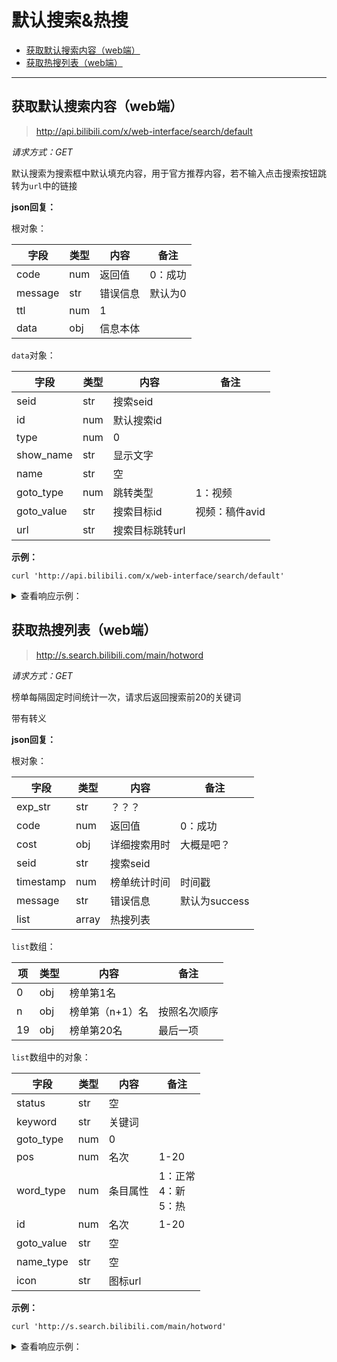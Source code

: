 # 默认搜索&热搜

- [获取默认搜索内容（web端）](#获取默认搜索内容web端)
- [获取热搜列表（web端）](#获取热搜列表web端)

---

## 获取默认搜索内容（web端）

> http://api.bilibili.com/x/web-interface/search/default

*请求方式：GET*

默认搜索为搜索框中默认填充内容，用于官方推荐内容，若不输入点击搜索按钮跳转为`url`中的链接

**json回复：**

根对象：

| 字段    | 类型 | 内容     | 备注    |
| ------- | ---- | -------- | ------- |
| code    | num  | 返回值   | 0：成功 |
| message | str  | 错误信息 | 默认为0 |
| ttl     | num  | 1        |         |
| data    | obj  | 信息本体 |         |

`data`对象：

| 字段       | 类型 | 内容            | 备注           |
| ---------- | ---- | --------------- | -------------- |
| seid       | str  | 搜索seid        |                |
| id         | num  | 默认搜索id      |                |
| type       | num  | 0               |                |
| show_name  | str  | 显示文字        |                |
| name       | str  | 空              |                |
| goto_type  | num  | 跳转类型        | 1：视频        |
| goto_value | str  | 搜索目标id      | 视频：稿件avid |
| url        | str  | 搜索目标跳转url |                |

**示例：**

```shell
curl 'http://api.bilibili.com/x/web-interface/search/default'
```

<details>
<summary>查看响应示例：</summary>

```json
{
    "code": 0,
    "message": "0",
    "ttl": 1,
    "data": {
        "seid": "17607543598496143098",
        "id": 3296036255232726331,
        "type": 0,
        "show_name": "歪果仁在中国做模特能赚多少钱？",
        "name": "",
        "goto_type": 1,
        "goto_value": "243920322",
        "url": "https://www.bilibili.com/video/BV1Tv411q7gx"
    }
}
```

</details>

## 获取热搜列表（web端）

> http://s.search.bilibili.com/main/hotword

*请求方式：GET*

榜单每隔固定时间统计一次，请求后返回搜索前20的关键词

带有转义

**json回复：**

根对象：

| 字段      | 类型  | 内容         | 备注          |
| --------- | ----- | ------------ | ------------- |
| exp_str   | str   | ？？？       |               |
| code      | num   | 返回值       | 0：成功       |
| cost      | obj   | 详细搜索用时 | 大概是吧？    |
| seid      | str   | 搜索seid     |               |
| timestamp | num   | 榜单统计时间 | 时间戳        |
| message   | str   | 错误信息     | 默认为success |
| list      | array | 热搜列表     |               |

`list`数组：

| 项   | 类型 | 内容            | 备注         |
| ---- | ---- | --------------- | ------------ |
| 0    | obj  | 榜单第1名       |              |
| n    | obj  | 榜单第（n+1）名 | 按照名次顺序 |
| 19   | obj  | 榜单第20名      | 最后一项     |

`list`数组中的对象：

| 字段       | 类型 | 内容     | 备注                          |
| ---------- | ---- | -------- | ----------------------------- |
| status     | str  | 空       |                               |
| keyword    | str  | 关键词   |                               |
| goto_type  | num  | 0        |                               |
| pos        | num  | 名次     | 1-20                          |
| word_type  | num  | 条目属性 | 1：正常<br />4：新<br />5：热 |
| id         | num  | 名次     | 1-20                          |
| goto_value | str  | 空       |                               |
| name_type  | str  | 空       |                               |
| icon       | str  | 图标url  |                               |

**示例：**

```shell
curl 'http://s.search.bilibili.com/main/hotword'
```

<details>
<summary>查看响应示例：</summary>

```json
{
    "exp_str": "8104#8200#8300#8401#8500#5502#6699",
    "code": 0,
    "cost": {
        "reas_request": "0.001895",
        "params_check": "0.000127",
        "reas_response_format": "0.000098",
        "deserialize_response": "0.000080",
        "reas_request_format": "0.000076",
        "total": "0.002479",
        "main_handler": "0.002252"
    },
    "seid": "9318821020548476185",
    "timestamp": 1596034742,
    "message": "success",
    "list": [
        {
            "status": "",
            "keyword": "特朗普",
            "goto_type": 0,
            "pos": 1,
            "word_type": 1,
            "id": 1,
            "goto_value": "",
            "name_type": "",
            "icon": ""
        },
        {
            "status": "",
            "keyword": "武汉协和医院",
            "goto_type": 0,
            "pos": 2,
            "word_type": 5,
            "id": 2,
            "goto_value": "",
            "name_type": "",
            "icon": "http://i0.hdslb.com/bfs/feed-admin/e9e7a2d8497d4063421b685e72680bf1cfb99a0d.png"
        },
        {
            "status": "",
            "keyword": "元龙",
            "goto_type": 0,
            "pos": 3,
            "word_type": 5,
            "id": 3,
            "goto_value": "",
            "name_type": "",
            "icon": "http://i0.hdslb.com/bfs/feed-admin/e9e7a2d8497d4063421b685e72680bf1cfb99a0d.png"
        },
        {
            "status": "",
            "keyword": "周深",
            "goto_type": 0,
            "pos": 4,
            "word_type": 4,
            "id": 4,
            "goto_value": "",
            "name_type": "",
            "icon": "http://i0.hdslb.com/bfs/feed-admin/4d579fb61f9655316582db193118bba3a721eec0.png"
        },
        {
            "status": "",
            "keyword": "徐大sao",
            "goto_type": 0,
            "pos": 5,
            "word_type": 4,
            "id": 5,
            "goto_value": "",
            "name_type": "",
            "icon": "http://i0.hdslb.com/bfs/feed-admin/4d579fb61f9655316582db193118bba3a721eec0.png"
        },
        {
            "status": "",
            "keyword": "FPX",
            "goto_type": 0,
            "pos": 6,
            "word_type": 4,
            "id": 6,
            "goto_value": "",
            "name_type": "",
            "icon": "http://i0.hdslb.com/bfs/feed-admin/4d579fb61f9655316582db193118bba3a721eec0.png"
        },
        {
            "status": "",
            "keyword": "BLACKPINK",
            "goto_type": 0,
            "pos": 7,
            "word_type": 1,
            "id": 7,
            "goto_value": "",
            "name_type": "",
            "icon": ""
        },
        {
            "status": "",
            "keyword": "沈力",
            "goto_type": 0,
            "pos": 8,
            "word_type": 1,
            "id": 8,
            "goto_value": "",
            "name_type": "",
            "icon": ""
        },
        {
            "status": "",
            "keyword": "老番茄",
            "goto_type": 0,
            "pos": 9,
            "word_type": 1,
            "id": 9,
            "goto_value": "",
            "name_type": "",
            "icon": ""
        },
        {
            "status": "",
            "keyword": "JDG",
            "goto_type": 0,
            "pos": 10,
            "word_type": 4,
            "id": 10,
            "goto_value": "",
            "name_type": "",
            "icon": "http://i0.hdslb.com/bfs/feed-admin/4d579fb61f9655316582db193118bba3a721eec0.png"
        },
        {
            "status": "",
            "keyword": "荒废工厂",
            "goto_type": 0,
            "pos": 11,
            "word_type": 1,
            "id": 11,
            "goto_value": "",
            "name_type": "",
            "icon": ""
        },
        {
            "status": "",
            "keyword": "活着",
            "goto_type": 0,
            "pos": 12,
            "word_type": 1,
            "id": 12,
            "goto_value": "",
            "name_type": "",
            "icon": ""
        },
        {
            "status": "",
            "keyword": "明日方舟",
            "goto_type": 0,
            "pos": 13,
            "word_type": 1,
            "id": 13,
            "goto_value": "",
            "name_type": "",
            "icon": ""
        },
        {
            "status": "",
            "keyword": "创造营2020",
            "goto_type": 0,
            "pos": 14,
            "word_type": 1,
            "id": 14,
            "goto_value": "",
            "name_type": "",
            "icon": ""
        },
        {
            "status": "",
            "keyword": "黑人抬棺",
            "goto_type": 0,
            "pos": 15,
            "word_type": 1,
            "id": 15,
            "goto_value": "",
            "name_type": "",
            "icon": ""
        },
        {
            "status": "",
            "keyword": "名侦探柯南",
            "goto_type": 0,
            "pos": 16,
            "word_type": 1,
            "id": 16,
            "goto_value": "",
            "name_type": "",
            "icon": ""
        },
        {
            "status": "",
            "keyword": "fpx",
            "goto_type": 0,
            "pos": 17,
            "word_type": 1,
            "id": 17,
            "goto_value": "",
            "name_type": "",
            "icon": ""
        },
        {
            "status": "",
            "keyword": "csgo",
            "goto_type": 0,
            "pos": 18,
            "word_type": 1,
            "id": 18,
            "goto_value": "",
            "name_type": "",
            "icon": ""
        },
        {
            "status": "",
            "keyword": "正道的光",
            "goto_type": 0,
            "pos": 19,
            "word_type": 1,
            "id": 19,
            "goto_value": "",
            "name_type": "",
            "icon": ""
        },
        {
            "status": "",
            "keyword": "bts",
            "goto_type": 0,
            "pos": 20,
            "word_type": 1,
            "id": 20,
            "goto_value": "",
            "name_type": "",
            "icon": ""
        }
    ]
}
```

</details>